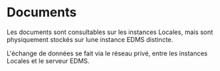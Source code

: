 # Documents

Les documents sont consultables sur les instances Locales, mais sont physiquement stockés sur lune instance EDMS distincte.

L'échange de données se fait via le réseau privé, entre les instances Locales et le serveur EDMS.


